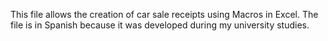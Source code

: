This file allows the creation of car sale receipts using Macros in Excel. The file is in Spanish because it was developed during my university studies.
